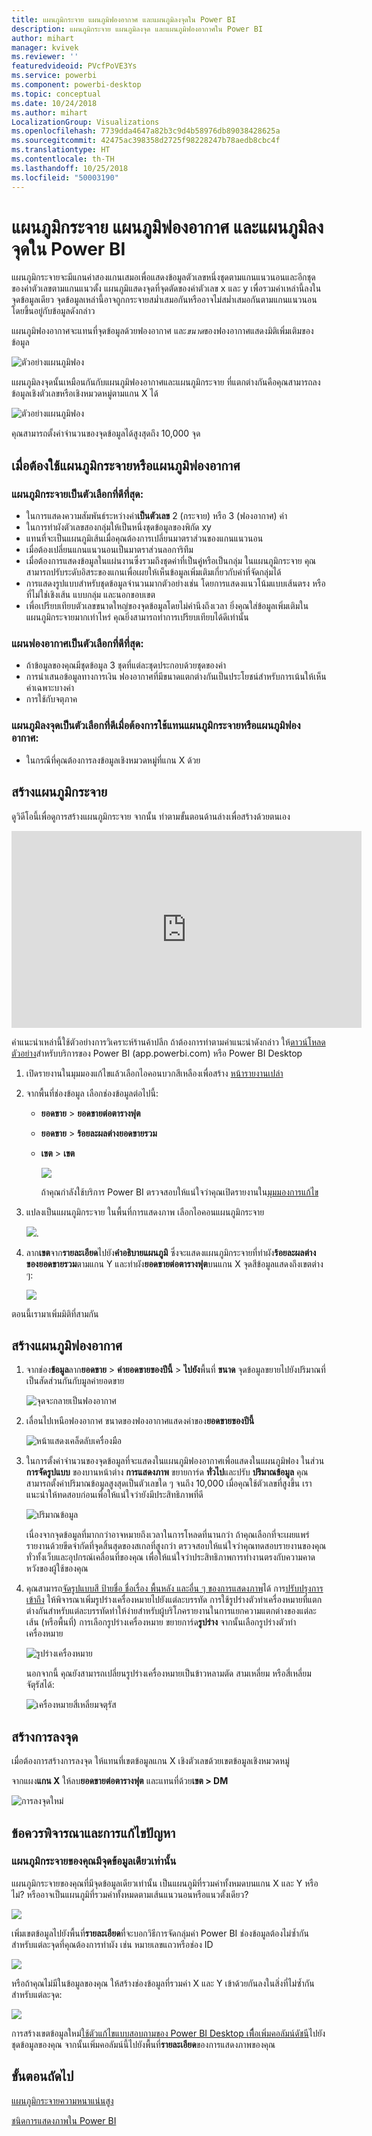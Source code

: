 ```yaml
---
title: แผนภูมิกระจาย แผนภูมิฟองอากาศ และแผนภูมิลงจุดใน Power BI
description: แผนภูมิกระจาย แผนภูมิลงจุด และแผนภูมิฟองอากาศใน Power BI
author: mihart
manager: kvivek
ms.reviewer: ''
featuredvideoid: PVcfPoVE3Ys
ms.service: powerbi
ms.component: powerbi-desktop
ms.topic: conceptual
ms.date: 10/24/2018
ms.author: mihart
LocalizationGroup: Visualizations
ms.openlocfilehash: 7739dda4647a82b3c9d4b58976db89038428625a
ms.sourcegitcommit: 42475ac398358d2725f98228247b78aedb8cbc4f
ms.translationtype: HT
ms.contentlocale: th-TH
ms.lasthandoff: 10/25/2018
ms.locfileid: "50003190"
---
```

# <a name="scatter-charts-bubble-charts-and-dot-plot-charts-in-power-bi"></a>แผนภูมิกระจาย แผนภูมิฟองอากาศ และแผนภูมิลงจุดใน Power BI
แผนภูมิกระจายจะมีแกนค่าสองแกนเสมอเพื่อแสดงข้อมูลตัวเลขหนึ่งชุดตามแกนแนวนอนและอีกชุดของค่าตัวเลขตามแกนแนวตั้ง แผนภูมิแสดงจุดที่จุดตัดของค่าตัวเลข x และ y เพื่อรวมค่าเหล่านี้ลงในจุดข้อมูลเดียว จุดข้อมูลเหล่านี้อาจถูกกระจายสม่ำเสมอกันหรืออาจไม่สม่ำเสมอกันตามแกนแนวนอน โดยขึ้นอยู่กับข้อมูลดังกล่าว

แผนภูมิฟองอากาศจะแทนที่จุดข้อมูลด้วยฟองอากาศ และ*ขนาด*ของฟองอากาศแสดงมิติเพิ่มเติมของข้อมูล

![ตัวอย่างแผนภูมิฟอง](media/power-bi-visualization-scatter/power-bi-bubble-chart.png)

แผนภูมิลงจุดนั้นเหมือนกันกับแผนภูมิฟองอากาศและแผนภูมิกระจาย ที่แตกต่างกันคือคุณสามารถลงข้อมูลเชิงตัวเลขหรือเชิงหมวดหมู่ตามแกน X ได้ 

![ตัวอย่างแผนภูมิฟอง](media/power-bi-visualization-scatter/power-bi-dot-plot.png)

คุณสามารถตั้งค่าจำนวนของจุดข้อมูลได้สูงสุดถึง 10,000 จุด  

## <a name="when-to-use-a-scatter-chart-or-bubble-chart"></a>เมื่อต้องใช้แผนภูมิกระจายหรือแผนภูมิฟองอากาศ
### <a name="scatter-charts-are-a-great-choice"></a>แผนภูมิกระจายเป็นตัวเลือกที่ดีที่สุด:
* ในการแสดงความสัมพันธ์ระหว่างค่า**เป็นตัวเลข** 2 (กระจาย) หรือ 3 (ฟองอากาศ) ค่า
* ในการทำผังตัวเลขสองกลุ่มให้เป็นหนึ่งชุดข้อมูลของพิกัด xy
* แทนที่จะเป็นแผนภูมิเส้นเมื่อคุณต้องการเปลี่ยนมาตราส่วนของแกนแนวนอน    
* เมื่อต้องเปลี่ยนแกนแนวนอนเป็นมาตราส่วนลอการิทึม
* เมื่อต้องการแสดงข้อมูลในแผ่นงานซึ่งรวมถึงชุดค่าที่เป็นคู่หรือเป็นกลุ่ม ในแผนภูมิกระจาย คุณสามารถปรับระดับอิสระของแกนเพื่อเผยให้เห็นข้อมูลเพิ่มเติมเกี่ยวกับค่าที่จัดกลุ่มได้
* การแสดงรูปแบบสำหรับชุดข้อมูลจำนวนมากตัวอย่างเช่น โดยการแสดงแนวโน้มแบบเส้นตรง หรือที่ไม่ใช่เชิงเส้น แบบกลุ่ม และนอกขอบเขต
* เพื่อเปรียบเทียบตัวเลขขนาดใหญ่ของจุดข้อมูลโดยไม่คำนึงถึงเวลา  ยิ่งคุณใส่ข้อมูลเพิ่มเติมในแผนภูมิกระจายมากเท่าไหร่ คุณยิ่งสามารถทำการเปรียบเทียบได้ดีเท่านั้น

### <a name="bubble-charts-are-a-great-choice"></a>แผนฟองอากาศเป็นตัวเลือกที่ดีที่สุด:
* ถ้าข้อมูลของคุณมีชุดข้อมูล 3 ชุดที่แต่ละชุดประกอบด้วยชุดของค่า
* การนำเสนอข้อมูลทางการเงิน  ฟองอากาศที่มีขนาดแตกต่างกันเป็นประโยชน์สำหรับการเน้นให้เห็นค่าเฉพาะบางค่า
* การใช้กับจตุภาค

### <a name="dot-plot-charts-are-a-great-choice-in-place-of-a-scatter-or-bubble"></a>แผนภูมิลงจุดเป็นตัวเลือกที่ดีเมื่อต้องการใช้แทนแผนภูมิกระจายหรือแผนภูมิฟองอากาศ:
* ในกรณีที่คุณต้องการลงข้อมูลเชิงหมวดหมู่ที่แกน X ด้วย

## <a name="create-a-scatter-chart"></a>สร้างแผนภูมิกระจาย
ดูวิดีโอนี้เพื่อดูการสร้างแผนภูมิกระจาย จากนั้น ทำตามขั้นตอนด้านล่างเพื่อสร้างด้วยตนเอง

<iframe width="560" height="315" src="https://www.youtube.com/embed/PVcfPoVE3Ys?list=PL1N57mwBHtN0JFoKSR0n-tBkUJHeMP2cP" frameborder="0" allowfullscreen></iframe>


คำแนะนำเหล่านี้ใช้ตัวอย่างการวิเคราะห์ร้านค้าปลีก ถ้าต้องการทำตามคำแนะนำดังกล่าว ให้[ดาวน์โหลดตัวอย่าง](../sample-datasets.md)สำหรับบริการของ Power BI (app.powerbi.com) หรือ Power BI Desktop   

1. เปิดรายงานในมุมมองแก้ไขแล้วเลือกไอคอนบวกสีเหลืองเพื่อสร้าง [หน้ารายงานเปล่า](../power-bi-report-add-page.md)
 
2. จากพื้นที่ช่องข้อมูล เลือกช่องข้อมูลต่อไปนี้:
   - **ยอดขาย** > **ยอดขายต่อตารางฟุต**
   - **ยอดขาย** > **ร้อยละผลต่างยอดขายรวม**
   - **เขต** > **เขต**

     ![](media/power-bi-visualization-scatter/power-bi-bar-chart.png)

     ถ้าคุณกำลังใช้บริการ Power BI ตรวจสอบให้แน่ใจว่าคุณเปิดรายงานใน[มุมมองการแก้ไข](../service-interact-with-a-report-in-editing-view.md)

3. แปลงเป็นแผนภูมิกระจาย ในพื้นที่การแสดงภาพ เลือกไอคอนแผนภูมิกระจาย

   ![](media/power-bi-visualization-scatter/power-bi-scatter-new.png).

4. ลาก**เขต**จาก**รายละเอียด**ไปยัง**คำอธิบายแผนภูมิ** ซึ่งจะแสดงแผนภูมิกระจายที่ทำผัง**ร้อยละผลต่างของยอดขายรวม**ตามแกน Y และทำผัง**ยอดขายต่อตารางฟุต**บนแกน X จุดสีข้อมูลแสดงถึงเขตต่าง ๆ:

    ![](media/power-bi-visualization-scatter/power-bi-scatter2.png)

ตอนนี้เรามาเพิ่มมิติที่สามกัน

## <a name="create-a-bubble-chart"></a>สร้างแผนภูมิฟองอากาศ

1. จากช่อง**ข้อมูล**ลาก**ยอดขาย** > **ค่ายอดขายของปีนี้** > **ไปยัง**พื้นที่ **ขนาด** จุดข้อมูลขยายไปยังปริมาณที่เป็นสัดส่วนกันกับมูลค่ายอดขาย
   
   ![จุดจะกลายเป็นฟองอากาศ](media/power-bi-visualization-scatter/power-bi-scatter-chart-size.png)

2. เลื่อนไปเหนือฟองอากาศ ขนาดของฟองอากาศแสดงค่าของ**ยอดขายของปีนี้**
   
    ![หน้าแสดงเคล็ดลับเครื่องมือ](media/power-bi-visualization-scatter/pbi_scatter_chart_hover.png)

3. ในการตั้งค่าจำนวนของจุดข้อมูลที่จะแสดงในแผนภูมิฟองอากาศเพื่อแสดงในแผนภูมิฟอง ในส่วน **การจัดรูปแบบ** ของบานหน้าต่าง **การแสดงภาพ** ขยายการ์ด **ทั่วไป**และปรับ **ปริมาณข้อมูล** คุณสามารถตั้งค่าปริมาณข้อมูลสูงสุดเป็นตัวเลขใด ๆ จนถึง 10,000 เมื่อคุณใช้ตัวเลขที่สูงขึ้น เราแนะนำให้ทดสอบก่อนเพื่อให้แน่ใจว่ายังมีประสิทธิภาพที่ดี 

    ![ปริมาณข้อมูล](media/power-bi-visualization-scatter/pbi_scatter_data_volume.png) 

   เนื่องจากจุดข้อมูลที่มากกว่าอาจหมายถึงเวลาในการโหลดที่นานกว่า ถ้าคุณเลือกที่จะเผยแพร่รายงานด้วยขีดจำกัดที่จุดสิ้นสุดของสเกลที่สูงกว่า ตรวจสอบให้แน่ใจว่าคุณทดสอบรายงานของคุณทั่วทั้งเว็บและอุปกรณ์เคลื่อนที่ของคุณ เพื่อให้แน่ใจว่าประสิทธิภาพการทำงานตรงกับความคาดหวังของผู้ใช้ของคุณ 

4. คุณสามารถ[จัดรูปแบบสี ป้ายชื่อ ชื่อเรื่อง พื้นหลัง และอื่น ๆ ของการแสดงภาพ](service-getting-started-with-color-formatting-and-axis-properties.md)ได้ การ[ปรับปรุงการเข้าถึง](../desktop-accessibility.md) ให้พิจารณาเพิ่มรูปร่างเครื่องหมายไปยังแต่ละบรรทัด การใช้รูปร่างตัวทำเครื่องหมายที่แตกต่างกันสำหรับแต่ละบรรทัดทำให้ง่ายสำหรับผู้บริโภครายงานในการแยกความแตกต่างของแต่ละเส้น (หรือพื้นที่) การเลือกรูปร่างเครื่องหมาย ขยายการ์ด**รูปร่าง** จากนั้นเลือกรูปร่างตัวทำเครื่องหมาย

      ![รูปร่างเครื่องหมาย](media/power-bi-visualization-scatter/pbi_scatter_marker.png)

   นอกจากนี้ คุณยังสามารถเปลี่ยนรูปร่างเครื่องหมายเป็นข้าวหลามตัด สามเหลี่ยม หรือสี่เหลี่ยมจัตุรัสได้:

   ![เครื่องหมายสี่เหลี่ยมจตุรัส](media/power-bi-visualization-scatter/pbi_scatter_chart_hover_square.png)

## <a name="create-a-dot-plot"></a>สร้างการลงจุด
เมื่อต้องการสร้างการลงจุด ให้แทนที่เขตข้อมูลแกน X เชิงตัวเลขด้วยเขตข้อมูลเชิงหมวดหมู่

จากแผง**แกน X** ให้ลบ**ยอดขายต่อตารางฟุต** และแทนที่ด้วย**เขต > DM**
   
![การลงจุดใหม่](media/power-bi-visualization-scatter/power-bi-dot-plot-squares.png)


## <a name="considerations-and-troubleshooting"></a>ข้อควรพิจารณาและการแก้ไขปัญหา

### <a name="your-scatter-chart-has-only-one-data-point"></a>**แผนภูมิกระจายของคุณมีจุดข้อมูลเดียวเท่านั้น**
แผนภูมิกระจายของคุณที่มีจุดข้อมูลเดียวเท่านั้น เป็นแผนภูมิที่รวมค่าทั้งหมดบนแกน X และ Y หรือไม่?  หรืออาจเป็นแผนภูมิที่รวมค่าทั้งหมดตามเส้นแนวนอนหรือแนวตั้งเดียว?

![](media/power-bi-visualization-scatter/pbi_scatter_tshoot1.png)

เพิ่มเขตข้อมูลไปยังพื้นที่**รายละเอียด**ที่จะบอกวิธีการจัดกลุ่มค่า Power BI ช่องข้อมูลต้องไม่ซ้ำกันสำหรับแต่ละจุดที่คุณต้องการทำผัง เช่น หมายเลขแถวหรือช่อง ID

![](media/power-bi-visualization-scatter/pbi_scatter_tshoot.png)

หรือถ้าคุณไม่มีในข้อมูลของคุณ ให้สร้างช่องข้อมูลที่รวมค่า X และ Y เข้าด้วยกันลงในสิ่งที่ไม่ซ้ำกันสำหรับแต่ละจุด:

![](media/power-bi-visualization-scatter/pbi_scatter_tshoot2.png)

การสร้างเขตข้อมูลใหม่[ใช้ตัวแก้ไขแบบสอบถามของ Power BI Desktop เพืื่อเพิ่มคอลัมน์ดัชนี](../desktop-add-custom-column.md)ไปยังชุดข้อมูลของคุณ  จากนั้นเพิ่มคอลัมน์นี้ไปยังพื้นที่**รายละเอียด**ของการแสดงภาพของคุณ

## <a name="next-steps"></a>ขั้นตอนถัดไป

[แผนภูมิกระจายความหนาแน่นสูง](desktop-high-density-scatter-charts.md)

[ชนิดการแสดงภาพใน Power BI](power-bi-visualization-types-for-reports-and-q-and-a.md)

